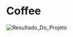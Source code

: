 # Coffee
![Resultado_Do_Projeto](https://github.com/user-attachments/assets/202ebda8-ee2d-4be3-a470-f2400cd0d68e)
